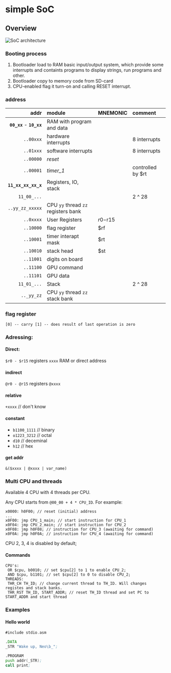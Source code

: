 # simple SoC

## Overview

![SoC architecture](https://rawgithub.com/Corey-Maler/simple_SoC/master/docs/soc.svg)

### Booting process
1. Bootloader load to RAM basic input/output system, which provide some interrupts and containts programs to display strings, run programs and other.
2. Bootloader copy to memory code from SD-card
3. CPU-enabled flag it turn-on and calling RESET interrupt.

### address

|   addr     | module          | MNEMONIC | comment |
|        ---:|:---             | :--- | :--- |
| **`00_xx`** - **`10_xx`** | RAM with program and data        | | |
| `..00xxx` |  hardware interrupts | | 8 interrupts |
| `..01xxx` | software interrupts | | 8 interrupts |
| `..00000` | *reset* | | |
| `..00001` | *timer_1* | | controlled by $rt |
| **`11_xx_xx_xx_x`** | Registers, IO, stack   | | |
| `11_00_...`| | | 2 ^ 28 |
| `..yy_zz_xxxxx` | CPU `yy` thread `zz` registers bank  | | |
| `..0xxxx`  | User Registers  | $r0-$r15 | | 
| `..10000`  | flag register   | $rf | |
| `..10001`  | timer interapt mask   | $rt | |
| `..10010`  | stack head | $st | |
| `..11001`  | digits on board | | |
| `..11100`  | GPU command     | | |
| `..11101`  | GPU data        | | |
| `11_01_...` | Stack | | 2 ^ 28|
| `.._yy_zz` | CPU `yy` thread `zz` stack bank| | |

### flag register
`
[0] -- carry
[1] -- does result of last operation is zero
`
### Adressing:
#### Direct:
`$r0 - $r15` registers
`xxxx` RAM or direct address

#### indirect
`@r0 - @r15` registers
`@xxxx`

#### relative
`+xxxx` // don't know

#### constant
* `b1100_1111` // binary
* `o1223_3212` // octal
* `d10` // deceminal
* `h12` // hex

#### get addr
`&($xxxx | @xxxx | var_name)`


### Multi CPU and threads
Available 4 CPU with 4 threads per CPU. 

Any CPU starts from `@00_00 + 4 * CPU_ID`. For example:
```
x0000: h0F00; // reset (initial) address
...
x0F00: jmp CPU_1_main; // start instruction for CPU_1
x0F04: jmp CPU_2_main; // start instruction for CPU_2
x0F08: jmp h0F08; // instruction for CPU_3 (awaiting for command)
x0F0A: jmp h0F0A; // instruction for CPU_4 (awaiting for command)
```

CPU 2, 3, 4 is disabled by default;

#### Commands
```
CPU's:
 OR $cpu, b0010; // set $cpu[2] to 1 to enable CPU_2;
 AND $cpu, b1101; // set $cpu[2] to 0 to disable CPU_2;
THREADS:
 THR_CH TH_ID; // change current thread to TH_ID. Will changes registes and stack banks.
 THR_RST TH_ID, START_ADDR; // reset TH_ID thread and set PC to START_ADDR and start thread
```

### Examples
#### Hello world
``` asm
#include stdio.asm

.DATA
_STR "Wake up, Neo\b_";

.PROGRAM
push addr(_STR);
call print;
```
